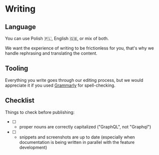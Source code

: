# Writing

## Language
You can use Polish 🇵🇱, English 🇬🇧, or mix of both.

We want the experience of writing to be frictionless for you, that's why we handle rephrasing and translating the content.

## Tooling
Everything you write goes through our editing process, but we would appreciate it if you used [Grammarly](https://grammarly.com/) for spell-checking.

## Checklist
Things to check before publishing:
- [ ] - proper nouns are correctly capitalized ("GraphQL", not "Graphql")
- [ ] - snippets and screenshots are up to date (especially when documentation is being written in parallel with the feature development)
